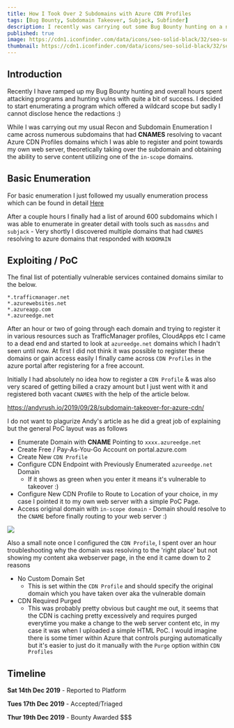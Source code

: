 ```yaml
---
title: How I Took Over 2 Subdomains with Azure CDN Profiles
tags: [Bug Bounty, Subdomain Takeover, Subjack, Subfinder]
description: I recently was carrying out some Bug Bounty hunting on a new program on the CESPPA platform and came across 2 subdomains which resolved to a unclaimed Azure CDN Profile which I was able to claim.  
published: true
image: https://cdn1.iconfinder.com/data/icons/seo-solid-black/32/seo-solid-set-03-512.png
thumbnail: https://cdn1.iconfinder.com/data/icons/seo-solid-black/32/seo-solid-set-03-512.png
---
```




##  Introduction



Recently I have ramped up my Bug Bounty hunting and overall hours spent attacking programs and hunting vulns with quite a bit of success. I decided to start enumerating a program which offered a wildcard scope but sadly I cannot disclose hence the redactions :)



While I was carrying out my usual Recon and Subdomain Enumeration I came across numerous subdomains that had **CNAMES** resolving to vacant Azure CDN Profiles domains which I was able to register and point towards my own web server, theoretically taking over the subdomain and obtaining the ability to serve content utilizing one of the `in-scope` domains.  



##  Basic Enumeration



For basic enumeration I just followed my usually enumeration process which can be found in detail [Here](https://m0chan.github.io/2019/12/16/Bug-Bounty-Cheetsheet.html)

After a couple hours I finally had a list of around 600 subdomains which I was able to enumerate in greater detail with tools such as `massdns` and `subjack` - Very shortly I discovered multiple domains that had `CNAMES` resolving to azure domains that responded with `NXDOMAIN`



## Exploiting / PoC



The final list of potentially vulnerable services contained domains similar to the below.

	*.trafficmanager.net
	*.azurewebsites.net
	*.azureapp.com
	*.azureedge.net



After an hour or two of going through each domain and trying to register it in various resources such as TrafficManager profiles, CloudApps etc I came to a dead end and started to look at `azureedge.net` domains which I hadn't seen until now. At first I did not think it was possible to register these domains or gain access easily I finally came across `CDN Profiles` in the azure portal after registering for a free account. 



Initially I had absolutely no idea how to register a `CDN Profile` & was also very scared of getting billed a crazy amount but I just went with it and registered both vacant `CNAMES` with the help of the article below. 

https://andyrush.io/2019/09/28/subdomain-takeover-for-azure-cdn/



I do not want to plagurize Andy's article as he did a great job of explaining but the general PoC layout was as follows

 * Enumerate Domain with **CNAME** Pointing to `xxxx.azureedge.net`
 * Create Free / Pay-As-You-Go Account on portal.azure.com
 * Create New `CDN Profile`
 * Configure CDN Endpoint with Previously Enumerated `azureedge.net` Domain
   	* If it shows as green when you enter it means it's vulnerable to takeover :) 
* Configure New CDN Profile to Route to Location of your choice, in my case I pointed it to my own web server with a simple PoC Page. 
*  Access original domain with `in-scope domain` - Domain should resolve to the `CNAME` before finally routing to your web server :) 



  <img src = "http://i.imgur.com/YLUhICn.png"></img>





Also a small note once I configured the `CDN Profile`, I spent over an hour troubleshooting why the domain was resolving to the 'right place' but not showing my content aka webserver page, in the end it came down to 2 reasons

 * No Custom Domain Set
   	* This is set within the `CDN Profile` and should specify the original domain which you have taken over aka the vulnerable domain
 * CDN Required Purged
   	* This was probably pretty obvious but caught me out, it seems that the CDN is caching pretty excessively and requires purged everytime you make a change to the web server content etc, in my case it was when I uploaded a simple HTML PoC. I would imagine there is some timer within Azure that controls purging automatically but it's easier to just do it manually with the `Purge` option within `CDN Profiles` 



 ## Timeline



**Sat 14th Dec 2019** - Reported to Platform

**Tues 17th Dec 2019** - Accepted/Triaged

**Thur 19th Dec 2019** - Bounty Awarded $$$ 

